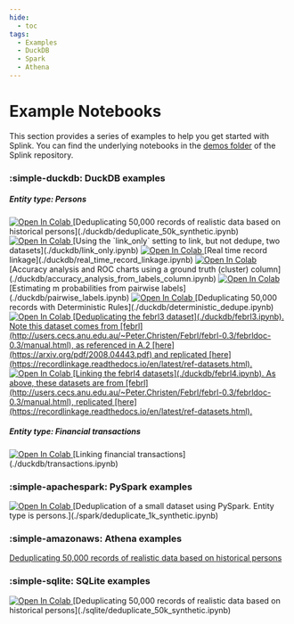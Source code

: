 ```yaml
---
hide:
  - toc
tags:
  - Examples
  - DuckDB
  - Spark
  - Athena
---
```


# Example Notebooks

This section provides a series of examples to help you get started with Splink. You can find the underlying notebooks in the [demos folder](https://github.com/moj-analytical-services/splink/tree/master/docs/demos/examples) of the Splink repository.

### :simple-duckdb: DuckDB examples

##### Entity type: Persons

<a target="_blank" href="https://colab.research.google.com/github/moj-analytical-services/splink/blob/master/docs/demos/examples/duckdb/deduplicate_50k_synthetic.ipynb">
  <img src="https://colab.research.google.com/assets/colab-badge.svg" alt="Open In Colab"/>
</a> [Deduplicating 50,000 records of realistic data based on historical persons](./duckdb/deduplicate_50k_synthetic.ipynb)

<a target="_blank" href="https://colab.research.google.com/github/moj-analytical-services/splink/blob/master/docs/demos/examples/duckdb/link_only.ipynb">
  <img src="https://colab.research.google.com/assets/colab-badge.svg" alt="Open In Colab"/>
</a> [Using the `link_only` setting to link, but not dedupe, two datasets](./duckdb/link_only.ipynb)

<a target="_blank" href="https://colab.research.google.com/github/moj-analytical-services/splink/blob/master/docs/demos/examples/duckdb/real_time_record_linkage.ipynb">
  <img src="https://colab.research.google.com/assets/colab-badge.svg" alt="Open In Colab"/>
</a> [Real time record linkage](./duckdb/real_time_record_linkage.ipynb)

<a target="_blank" href="https://colab.research.google.com/github/moj-analytical-services/splink/blob/master/docs/demos/examples/duckdb/accuracy_analysis_from_labels_column.ipynb">
  <img src="https://colab.research.google.com/assets/colab-badge.svg" alt="Open In Colab"/>
</a> [Accuracy analysis and ROC charts using a ground truth (cluster) column](./duckdb/accuracy_analysis_from_labels_column.ipynb)

<a target="_blank" href="https://colab.research.google.com/github/moj-analytical-services/splink/blob/master/docs/demos/examples/duckdb/pairwise_labels.ipynb">
  <img src="https://colab.research.google.com/assets/colab-badge.svg" alt="Open In Colab"/>
</a> [Estimating m probabilities from pairwise labels](./duckdb/pairwise_labels.ipynb)

<a target="_blank" href="https://colab.research.google.com/github/moj-analytical-services/splink/blob/master/docs/demos/examples/duckdb/deterministic_dedupe.ipynb">
  <img src="https://colab.research.google.com/assets/colab-badge.svg" alt="Open In Colab"/>
</a> [Deduplicating 50,000 records with Deterministic Rules](./duckdb/deterministic_dedupe.ipynb)

<a target="_blank" href="https://colab.research.google.com/github/moj-analytical-services/splink/blob/master/docs/demos/examples/duckdb/febrl3.ipynb">
  <img src="https://colab.research.google.com/assets/colab-badge.svg" alt="Open In Colab"/> [Deduplicating the febrl3 dataset](./duckdb/febrl3.ipynb). Note this dataset comes from [febrl](http://users.cecs.anu.edu.au/~Peter.Christen/Febrl/febrl-0.3/febrldoc-0.3/manual.html), as referenced in A.2 [here](https://arxiv.org/pdf/2008.04443.pdf) and replicated [here](https://recordlinkage.readthedocs.io/en/latest/ref-datasets.html).
</a>

<a target="_blank" href="https://colab.research.google.com/github/moj-analytical-services/splink/blob/master/docs/demos/examples/duckdb/febrl4.ipynb">
  <img src="https://colab.research.google.com/assets/colab-badge.svg" alt="Open In Colab"/> [Linking the febrl4 datasets](./duckdb/febrl4.ipynb). As above, these datasets are from [febrl](http://users.cecs.anu.edu.au/~Peter.Christen/Febrl/febrl-0.3/febrldoc-0.3/manual.html), replicated [here](https://recordlinkage.readthedocs.io/en/latest/ref-datasets.html).
</a>

##### Entity type: Financial transactions

<a target="_blank" href="https://colab.research.google.com/github/moj-analytical-services/splink/blob/master/docs/demos/examples/duckdb/transactions.ipynb">
  <img src="https://colab.research.google.com/assets/colab-badge.svg" alt="Open In Colab"/>
</a> [Linking financial transactions](./duckdb/transactions.ipynb)

### :simple-apachespark: PySpark examples

<a target="_blank" href="https://colab.research.google.com/github/moj-analytical-services/splink/blob/master/docs/demos/examples/spark/deduplicate_1k_synthetic.ipynb">
  <img src="https://colab.research.google.com/assets/colab-badge.svg" alt="Open In Colab"/>
</a> [Deduplication of a small dataset using PySpark. Entity type is persons.](./spark/deduplicate_1k_synthetic.ipynb)

### :simple-amazonaws: Athena examples


</a> [Deduplicating 50,000 records of realistic data based on historical persons](./athena/deduplicate_50k_synthetic.ipynb)

### :simple-sqlite: SQLite examples

<a target="_blank" href="https://colab.research.google.com/github/moj-analytical-services/splink/blob/master/docs/demos/examples/sqlite/deduplicate_50k_synthetic.ipynb">
  <img src="https://colab.research.google.com/assets/colab-badge.svg" alt="Open In Colab"/>
</a> [Deduplicating 50,000 records of realistic data based on historical persons](./sqlite/deduplicate_50k_synthetic.ipynb)
